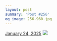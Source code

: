 ```yaml
---
layout: post
summary: 'Post #256'
og_image: 256-960.jpg
---
```


<p>
  <time>
    <a href="/256">January 24, 2025</a>
  </time>
  <a href="/256">
    <img src="{{ site.assets_url }}/256-480.jpg" srcset="{{ site.assets_url }}/256-240.jpg 240w, {{ site.assets_url }}/256-480.jpg 480w, {{ site.assets_url }}/256-720.jpg 720w, {{ site.assets_url }}/256-960.jpg 960w" sizes="(min-width: 700px) 50vw, calc(100vw - 2rem)" />
  </a>
</p>
